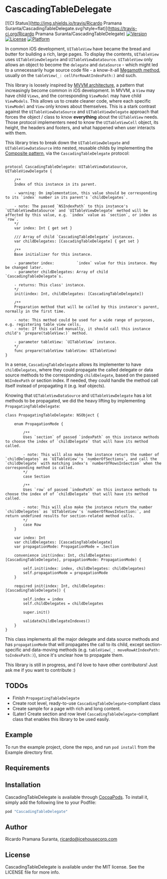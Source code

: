 # CascadingTableDelegate

[![CI Status](http://img.shields.io/travis/Ricardo Pramana Suranta/CascadingTableDelegate.svg?style=flat)](https://travis-ci.org/Ricardo Pramana Suranta/CascadingTableDelegate)
[![Version](https://img.shields.io/cocoapods/v/CascadingTableDelegate.svg?style=flat)](http://cocoapods.org/pods/CascadingTableDelegate)
[![License](https://img.shields.io/cocoapods/l/CascadingTableDelegate.svg?style=flat)](http://cocoapods.org/pods/CascadingTableDelegate)
[![Platform](https://img.shields.io/cocoapods/p/CascadingTableDelegate.svg?style=flat)](http://cocoapods.org/pods/CascadingTableDelegate)

In common iOS development, `UITableView` have became the bread and butter for building a rich, large pages. To display the contents, `UITableView` uses `UITableViewDelegate` and `UITableViewDataSource`. `UITableView` only allows an object to become the `delegate` and `dataSource` - which might led to a unnecessarily huge source code file - a know-it-all [Megamoth method](https://blog.codinghorror.com/new-programming-jargon/), usually on the `tableView(_: cellForRowAtIndexPath:)` and such.

This library is loosely inspired by [MVVM architecture](https://en.wikipedia.org/wiki/Model–view–viewmodel), a pattern that increasingly become common in iOS development. In MVVM, a `View` may have child `Views`, and the corresponding `ViewModel` may have child `ViewModels`. This allows us to create cleaner code, where each specific `ViewModel` and `View` only knows about themselves. This is a stark contrast against the `UITableViewDataSource` and `UITableViewDelegate` approach that forces the object / class to know **everything** about the `UITableView` needs. Those protocol implementers need to know the `UITableViewCell` object, its height, the headers and footers, and what happened when user interacts with them.

This library tries to break down the `UITableViewDelegate` and `UITableViewDataSource` into nested, reusable childs by implementing the [Composite pattern](https://en.wikipedia.org/wiki/Composite_pattern), via the `CascadingTableDelegate` protocol:

```

protocol CascadingTableDelegate: UITableViewDataSource, UITableViewDelegate {
	
	/**
	Index of this instance in its parent.
	
	- warning: On implementation, this value should be corresponding to its `index` number in its parent's `childDelegates`.
	
	- note: The passed `NSIndexPath` to this instance's `UITableViewDataSource` and `UITableViewDelegate` method will be affected by this value, e.g. `index` value as `section`, or index as `row`.
	*/
	var index: Int { get set }
	
	/// Array of child `CascadingTableDelegate` instances.
	var childDelegates: [CascadingTableDelegate] { get set }
	
	/**
	Base initializer for this instance.
	
	- parameter index:          `index` value for this instance. May be changed later.
	- parameter childDelegates: Array of child `CascadingTableDelegate`s.
	
	- returns: This class' instance.
	*/
	init(index: Int, childDelegates: [CascadingTableDelegate])
	
	/**
	Preparation method that will be called by this instance's parent, normally in the first time.
	
	- note: This method could be used for a wide range of purposes, e.g. registering table view cells.
	- note: If this called manually, it should call this instance child's `prepare(tableView:)` method.
	
	- parameter tableView: `UITableView` instance.
	*/
	func prepare(tableView tableView: UITableView)
}
```
In a sense, `CascadingTableDelegate` allows its implementer to have `childDelegates`, where they could propagate the called delegate or data source methods to the corresponding `childDelegate`, based on the passed `NSIndexPath` or section index. If needed, they could handle the method call itself instead of propagating it (e.g. leaf objects).

Knowing that `UITableViewDataSource` and `UITableViewDelegate` has a lot methods to be propagated, we did the heavy lifting by implementing `PropagatingTableDelegate`:


```
class PropagatingTableDelegate: NSObject {
	
	enum PropagationMode {
		
		/** 
		Uses `section` of passed `indexPath` on this instance methods to choose the index of `childDelegate` that will have its method called.
		
		- note: This will also make the instance return the number of `childDelegates` as `UITableView`'s `numberOfSections`, and call the  `childDelegate` with matching index's `numberOfRowsInSection` when the corresponding method is called.
		*/
		case Section
		
		/**
		Uses `row` of passed `indexPath` on this instance methods to choose the index of of `childDelegate` that will have its method called.
		
		- note: This will also make the instance return the number `childDelegates` as `UITableView`'s `numberOfRowsInSection:`, and return undefined results for section-related method calls.
		*/
		case Row
	}
	
	var index: Int
	var childDelegates: [CascadingTableDelegate]
	var propagationMode: PropagationMode = .Section
	
	convenience init(index: Int, childDelegates: [CascadingTableDelegate], propagationMode: PropagationMode) {
		
		self.init(index: index, childDelegates: childDelegates)
		self.propagationMode = propagationMode
	}
	
	required init(index: Int, childDelegates: [CascadingTableDelegate]) {
		
		self.index = index
		self.childDelegates = childDelegates
		
		super.init()
		
		validateChildDelegateIndexes()
	}
}

```
This class implements all the major delegate and data source methods and has `propagationMode` that will propagates the call to its child, except section-specific and data-moving methods (e.g. `tableView(_: moveRowAtIndexPath: toIndexPath:)`), since it's unclear how to propagate them.

This library is still in progress, and I'd love to have other contributors! Just ask me if you want to contribute :)

## TODOs

- Finish `PropagatingTableDelegate`
- Create root level, ready-to-use `CascadingTableDelegate`-compliant class
- Create sample for a page with rich and long content.
- (Later) Create section and row level `CascadingTableDelegate`-compliant class that enables this library to be used easily.

## Example

To run the example project, clone the repo, and run `pod install` from the Example directory first.

## Requirements

## Installation

CascadingTableDelegate is available through [CocoaPods](http://cocoapods.org). To install
it, simply add the following line to your Podfile:

```ruby
pod "CascadingTableDelegate"
```

## Author

Ricardo Pramana Suranta, ricardo@icehousecorp.com

## License

CascadingTableDelegate is available under the MIT license. See the LICENSE file for more info.
